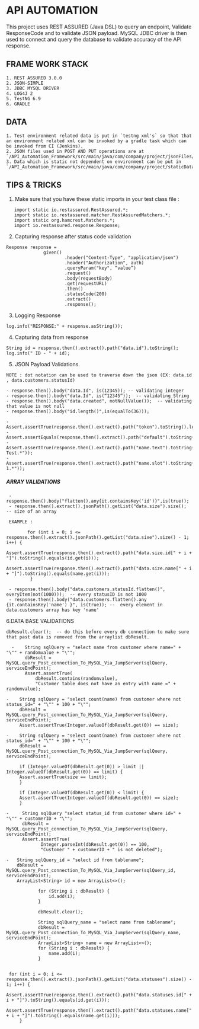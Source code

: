  # API AUTOMATION 
 
 This project uses REST ASSURED (Java DSL) to query an endpoint, Validate ResponseCode and to validate JSON payload.
 MySQL JDBC driver is then used to connect and query the database to validate accuracy of the API response. 
 
 ## FRAME WORK STACK 
 ```
 1. REST ASSURED 3.0.0
 2. JSON-SIMPLE 
 3. JDBC MYSQL DRIVER
 4. LOG4J 2  
 5. TestNG 6.9  
 6. GRADLE
 ```
 
 ## DATA 
 ```
 1. Test environment related data is put in `testng xml's` so that that an environment related xml can be invoked by a gradle task which can be invoked from CI (Jenkins).
 2. JSON files used in POST AND PUT operations are at `/API_Automation_Framework/src/main/java/com/company/project/jsonFiles/*`.
 3. Data which is static not dependent on environment can be put in `/API_Automation_Framework/src/main/java/com/company/project/staticData/Constants.java`.
 ```
 
 
  ## TIPS & TRICKS 
  
  1. Make sure that you have these static imports in your test class file :
  ````   
     import static io.restassured.RestAssured.*;
     import static io.restassured.matcher.RestAssuredMatchers.*;
     import static org.hamcrest.Matchers.*;
     import io.restassured.response.Response;
````

  2. Capturing response after status code validation
  
  ```
 Response response =
                given()
                        .header("Content-Type", "application/json")
                        .header("Authorization", auth)
                        .queryParam("key", “value”)
                        .request()
                        .body(requestBody)
                        .get(requestURL)
                        .then()
                        .statusCode(200)
                        .extract()
                        .response();
```

  3. Logging Response 

```
log.info("RESPONSE:" + response.asString());
```

  4. Capturing data from response
  
  ```
  String id = response.then().extract().path("data.id").toString();
  log.info(" ID - " + id);
  ```
  
  5. JSON Payload Validations.
  
  `NOTE : dot notation can be used to traverse down the json (EX: data.id , data.customers.statusId)`
    
  ````
  - response.then().body("data.Id", is(12345)); -- validating integer
  - response.then().body("data.Id", is(“12345”));  -- validating String
  - response.then().body("data.created", notNullValue());  -- validating that value is not null
  - response.then().body("id.length()",is(equalTo(36)));
   
  - Assert.assertTrue(response.then().extract().path("token").toString().length()==36);
  - Assert.assertEquals(response.then().extract().path("default").toString(),"false");
  - Assert.assertTrue(response.then().extract().path("name.text").toString().matches(".*?Test.*"));
  - Assert.assertTrue(response.then().extract().path("name.slot").toString().matches(".*?1.*"));

 ````
 
 
  ##### ARRAY VALIDATIONS
 ````
  - response.then().body("flatten().any{it.containsKey('id')}",is(true));
  - response.then().extract().jsonPath().getList("data.size").size();  -- size of an array 
  
  EXAMPLE :
  
         for (int i = 0; i <= response.then().extract().jsonPath().getList("data.sixe").size() - 1; i++) {
              Assert.assertTrue(response.then().extract().path("data.size.id[" + i + "]").toString().equals(id.get(i)));
              Assert.assertTrue(response.then().extract().path("data.size.name[" + i + "]").toString().equals(name.get(i)));
          }

  - response.then().body("data.customers.statusId.flatten()", everyItem(not(1000)));  -- every statusID is not 1000    
  - response.then().body("data.customers.flatten().any {it.containsKey('name') }", is(true)); --  every element in data.customers array has key 'name'
  ````
  
  6.DATA BASE VALIDATIONS
  
  `dbResult.clear();  -- do this before every db connection to make sure that past data is removed from the arraylist dbResult.`
```
  -    String sqlQuery = "select name from customer where name=" + "\"" + randomvalue + "\"";
       dbResult = MySQL.query_Post_connection_To_MySQL_Via_JumpServer(sqlQuery, serviceEndPoint);
       Assert.assertTrue(
           dbResult.contains(randomvalue),
           "Customer table does not have an entry with name =" + randomvalue);
  ```
  
  ````
  -    String sqlQuery = "select count(name) from customer where not status_id=" + "\"" + 100 + "\"";
       dbResult = MySQL.query_Post_connection_To_MySQL_Via_JumpServer(sqlQuery, serviceEndPoint);
       Assert.assertTrue(Integer.valueOf(dbResult.get(0)) == size);
  ````
  ```
  -    String sqlQuery = "select count(name) from customer where not status_id=" + "\"" + 100 + "\"";
       dbResult = MySQL.query_Post_connection_To_MySQL_Via_JumpServer(sqlQuery, serviceEndPoint);

       if (Integer.valueOf(dbResult.get(0)) > limit || Integer.valueOf(dbResult.get(0)) == limit) {
       Assert.assertTrue(size == limit);
       }

       if (Integer.valueOf(dbResult.get(0)) < limit) {
       Assert.assertTrue(Integer.valueOf(dbResult.get(0)) == size);
       }
  ```
  ```
  -     String sqlQuery "select status_id from customer where id=" + "\"" + customerID + "\"";
        dbResult = MySQL.query_Post_connection_To_MySQL_Via_JumpServer(sqlQuery, serviceEndPoint);
        Assert.assertTrue(
               Integer.parseInt(dbResult.get(0)) == 100,
               "Customer " + customerID + " is not deleted");
  ```
  ```
  -   String sqlQuery_id = "select id from tablename";
      dbResult = MySQL.query_Post_connection_To_MySQL_Via_JumpServer(sqlQuery_id, serviceEndPoint);
      ArrayList<String> id = new ArrayList<>();
             
              for (String i : dbResult) {
                  id.add(i);
              }
      
              dbResult.clear();
      
              String sqlQuery_name = "select name from tablename";
              dbResult = MySQL.query_Post_connection_To_MySQL_Via_JumpServer(sqlQuery_name, serviceEndPoint);
              ArrayList<String> name = new ArrayList<>();
              for (String i : dbResult) {
                  name.add(i);
              }
      
      
   for (int i = 0; i <= response.then().extract().jsonPath().getList("data.statuses").size() - 1; i++) {
        Assert.assertTrue(response.then().extract().path("data.statuses.id[" + i + "]").toString().equals(id.get(i)));
       Assert.assertTrue(response.then().extract().path("data.statuses.name[" + i + "]").toString().equals(name.get(i)));
       }
  ```
  
  
  
